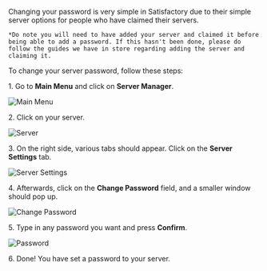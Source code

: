 Changing your password is very simple in Satisfactory due to their simple server options for people who have claimed their servers.

`*Do note you will need to have added your server and claimed it before being able to add a password.
If this hasn't been done, please do follow the guides we have in store regarding adding the server and claiming it.`

To change your server password, follow these steps:

1\. Go to **Main Menu** and click on **Server Manager**.

![Main Menu](../images/main-menu.png)

2\. Click on your server.

![Server](../images/server.png)

3\. On the right side, various tabs should appear. Click on the **Server Settings** tab. 

![Server Settings](../images/server-settings.png)

4\. Afterwards, click on the **Change Password** field, and a smaller window should pop up. 

![Change Password](../images/change-password.png)

5\. Type in any password you want and press **Confirm**.

![Password](../images/password.png)

6\. Done! You have set a password to your server. 